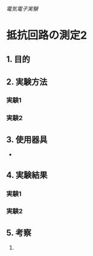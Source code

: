###### 電気電子実験
# 抵抗回路の測定2

## 1. 目的


## 2. 実験方法

  ### 実験1

  ### 実験2


## 3. 使用器具
-

## 4. 実験結果

  ### 実験1

  ### 実験2


## 5. 考察
1.
